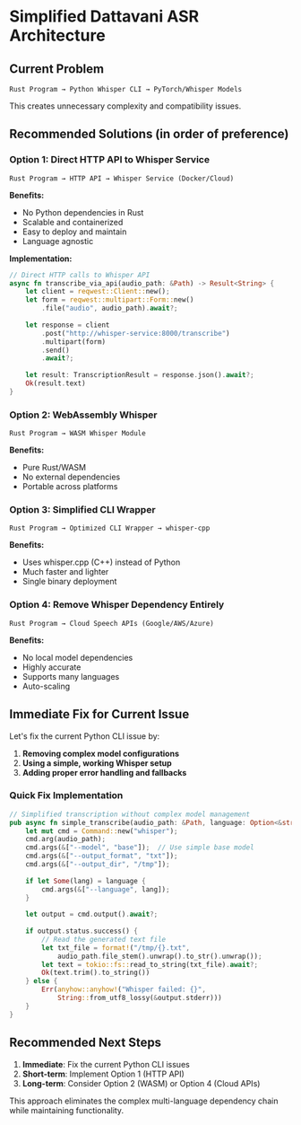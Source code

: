 # Simplified Dattavani ASR Architecture

## Current Problem
```
Rust Program → Python Whisper CLI → PyTorch/Whisper Models
```
This creates unnecessary complexity and compatibility issues.

## Recommended Solutions (in order of preference)

### Option 1: Direct HTTP API to Whisper Service
```
Rust Program → HTTP API → Whisper Service (Docker/Cloud)
```

**Benefits:**
- No Python dependencies in Rust
- Scalable and containerized
- Easy to deploy and maintain
- Language agnostic

**Implementation:**
```rust
// Direct HTTP calls to Whisper API
async fn transcribe_via_api(audio_path: &Path) -> Result<String> {
    let client = reqwest::Client::new();
    let form = reqwest::multipart::Form::new()
        .file("audio", audio_path).await?;
    
    let response = client
        .post("http://whisper-service:8000/transcribe")
        .multipart(form)
        .send()
        .await?;
    
    let result: TranscriptionResult = response.json().await?;
    Ok(result.text)
}
```

### Option 2: WebAssembly Whisper
```
Rust Program → WASM Whisper Module
```

**Benefits:**
- Pure Rust/WASM
- No external dependencies
- Portable across platforms

### Option 3: Simplified CLI Wrapper
```
Rust Program → Optimized CLI Wrapper → whisper-cpp
```

**Benefits:**
- Uses whisper.cpp (C++) instead of Python
- Much faster and lighter
- Single binary deployment

### Option 4: Remove Whisper Dependency Entirely
```
Rust Program → Cloud Speech APIs (Google/AWS/Azure)
```

**Benefits:**
- No local model dependencies
- Highly accurate
- Supports many languages
- Auto-scaling

## Immediate Fix for Current Issue

Let's fix the current Python CLI issue by:

1. **Removing complex model configurations**
2. **Using a simple, working Whisper setup**
3. **Adding proper error handling and fallbacks**

### Quick Fix Implementation

```rust
// Simplified transcription without complex model management
pub async fn simple_transcribe(audio_path: &Path, language: Option<&str>) -> Result<String> {
    let mut cmd = Command::new("whisper");
    cmd.arg(audio_path);
    cmd.args(&["--model", "base"]);  // Use simple base model
    cmd.args(&["--output_format", "txt"]);
    cmd.args(&["--output_dir", "/tmp"]);
    
    if let Some(lang) = language {
        cmd.args(&["--language", lang]);
    }
    
    let output = cmd.output().await?;
    
    if output.status.success() {
        // Read the generated text file
        let txt_file = format!("/tmp/{}.txt", 
            audio_path.file_stem().unwrap().to_str().unwrap());
        let text = tokio::fs::read_to_string(txt_file).await?;
        Ok(text.trim().to_string())
    } else {
        Err(anyhow::anyhow!("Whisper failed: {}", 
            String::from_utf8_lossy(&output.stderr)))
    }
}
```

## Recommended Next Steps

1. **Immediate**: Fix the current Python CLI issues
2. **Short-term**: Implement Option 1 (HTTP API)
3. **Long-term**: Consider Option 2 (WASM) or Option 4 (Cloud APIs)

This approach eliminates the complex multi-language dependency chain while maintaining functionality.
